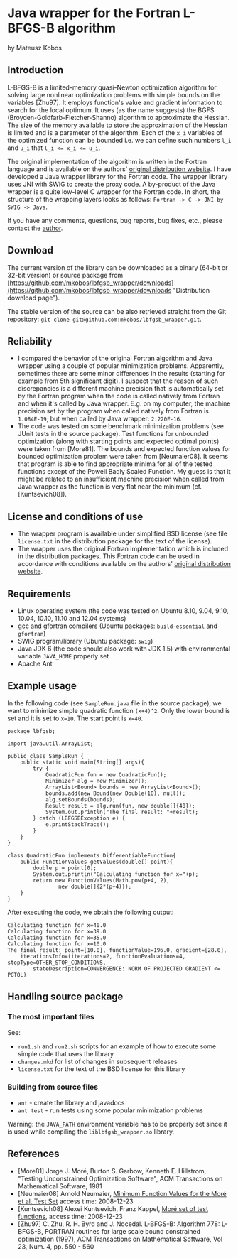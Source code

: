 Java wrapper for the Fortran L-BFGS-B algorithm
===============================================
by Mateusz Kobos

Introduction
------------
L-BFGS-B is a limited-memory quasi-Newton optimization algorithm for solving large nonlinear optimization problems with simple bounds on the variables [Zhu97]. It employs function's value and gradient information to search for the local optimum. It uses (as the name suggests) the BGFS (Broyden-Goldfarb-Fletcher-Shanno) algorithm to approximate the Hessian. The size of the memory available to store the approximation of the Hessian is limited and is a parameter of the algorithm. Each of the `x_i` variables of the optimized function can be bounded i.e. we can define such numbers `l_i` and `u_i` that `l_i <= x_i <= u_i`.

The original implementation of the algorithm is written in the Fortran language and is available on the authors' [original distribution website][]. I have developed a Java wrapper library for the Fortran code. The wrapper library uses JNI with SWIG to create the proxy code. A by-product of the Java wrapper is a quite low-level C wrapper for the Fortran code. In short, the structure of the wrapping layers looks as follows: `Fortran -> C -> JNI by SWIG -> Java`.

[original distribution website]: http://www.ece.northwestern.edu/~nocedal/lbfgsb.html

If you have any comments, questions, bug reports, bug fixes, etc., please contact the [author](http://www.mini.pw.edu.pl/~mkobos/).

Download
--------
The current version of the library can be downloaded as a binary (64-bit or 32-bit version) or source package from [https://github.com/mkobos/lbfgsb_wrapper/downloads](https://github.com/mkobos/lbfgsb_wrapper/downloads "Distribution download page").

The stable version of the source can be also retrieved straight from the Git repository: `git clone git@github.com:mkobos/lbfgsb_wrapper.git`.

Reliability
-----------
- I compared the behavior of the original Fortran algorithm and Java wrapper using a couple of popular minimization problems. Apparently, sometimes there are some minor differences in the results (starting for example from 5th significant digit). I suspect that the reason of such discrepancies is a different machine precision that is automatically set by the Fortran program when the code is called natively from Fortran and when it's called by Java wrapper. E.g. on my computer, the machine precision set by the program when called natively from Fortran is `1.084E-19`, but when called by Java wrapper: `2.220E-16`.
- The code was tested on some benchmark minimization problems (see JUnit tests in the source package). Test functions for unbounded optimization (along with starting points and expected optimal points) were taken from [More81]. The bounds and expected function values for bounded optimization problem were taken from [Neumaier08]. It seems that program is able to find appropriate minima for all of the tested functions except of the Powell Badly Scaled Function. My guess is that it might be related to an insufficient machine precision when called from Java wrapper as the function is very flat near the minimum (cf. [Kuntsevich08]).

License and conditions of use
-----------------------------
- The wrapper program is available under simplified BSD license (see file `license.txt` in the distribution package for the text of the license).
- The wrapper uses the original Fortran implementation which is included in the distribution packages. This Fortran code can be used in accordance with conditions available on the authors' [original distribution website][].

Requirements
------------
- Linux operating system (the code was tested on Ubuntu 8.10, 9.04, 9.10, 10.04, 10.10, 11.10 and 12.04 systems)
- gcc and gfortran compilers (Ubuntu packages: `build-essential` and `gfortran`)
- SWIG program/library (Ubuntu package: `swig`)
- Java JDK 6 (the code should also work with JDK 1.5) with environmental variable `JAVA_HOME` properly set
- Apache Ant

Example usage
-------------
In the following code (see `SampleRun.java` file in the source package), we want to minimize simple quadratic function `(x+4)^2`. Only the lower bound is set and it is set to `x=10`. The start point is `x=40`.

	package lbfgsb;

	import java.util.ArrayList;

	public class SampleRun {
		public static void main(String[] args){
			try {
				QuadraticFun fun = new QuadraticFun();
				Minimizer alg = new Minimizer();
				ArrayList<Bound> bounds = new ArrayList<Bound>();
				bounds.add(new Bound(new Double(10), null));
				alg.setBounds(bounds);
				Result result = alg.run(fun, new double[]{40});
				System.out.println("The final result: "+result);
			} catch (LBFGSBException e) {
				e.printStackTrace();
			}
		}
	}

	class QuadraticFun implements DifferentiableFunction{
		public FunctionValues getValues(double[] point){
			double p = point[0];
			System.out.println("Calculating function for x="+p);
			return new FunctionValues(Math.pow(p+4, 2), 
					new double[]{2*(p+4)});
		}
	}

After executing the code, we obtain the following output:

	Calculating function for x=40.0
	Calculating function for x=39.0
	Calculating function for x=35.0
	Calculating function for x=10.0
	The final result: point=[10.0], functionValue=196.0, gradient=[28.0], 
		iterationsInfo=(iterations=2, functionEvaluations=4, stopType=OTHER_STOP_CONDITIONS, 
			stateDescription=CONVERGENCE: NORM OF PROJECTED GRADIENT <= PGTOL)

Handling source package
-----------------------

### The most important files

See:

* `run1.sh` and `run2.sh` scripts for an example of how to execute some simple code that uses the library
* `changes.mkd` for list of changes in subsequent releases
* `license.txt` for the text of the BSD license for this library

### Building from source files
* `ant` - create the library and javadocs
* `ant test` - run tests using some popular minimization problems

Warning: the `JAVA_PATH` environment variable has to be properly set since it is used while compiling the `liblbfgsb_wrapper.so` library.

References
----------
- [More81] Jorge J. Moré, Burton S. Garbow, Kenneth E. Hillstrom, "Testing Unconstrained Optimization Software", ACM Transactions on Mathematical Software, 1981
- [Neumaier08] Arnold Neumaier, [Minimum Function Values for the Moré et al. Test Set](http://www.mat.univie.ac.at/~neum/glopt/bounds.html) access time: 2008-12-23
- [Kuntsevich08] Alexei Kuntsevich, Franz Kappel, [Moré set of test functions](http://www.kfunigraz.ac.at/imawww/kuntsevich/solvopt/results/moreset.html), access time: 2008-12-23
- [Zhu97] C. Zhu, R. H. Byrd and J. Nocedal. L-BFGS-B: Algorithm 778: L-BFGS-B, FORTRAN routines for large scale bound constrained optimization (1997), ACM Transactions on Mathematical Software, Vol 23, Num. 4, pp. 550 - 560
